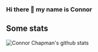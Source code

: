 ### Hi there 👋 my name is Connor

<h2>Some stats</h2>

![Connor Chapman's github stats](https://github-readme-stats.vercel.app/api?username=dcwiz&show_icons=true&title_color=ffffff&icon_color=ff0000&text_color=ffffff&bg_color=000000)
